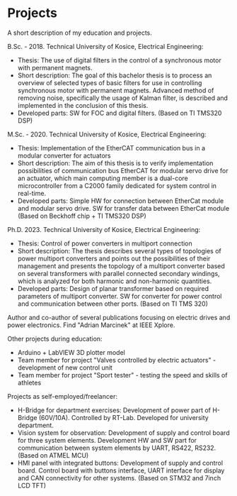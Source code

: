 # Projects
A short description of my education and projects.

  B.Sc. - 2018. Technical University of Kosice, Electrical Engineering:
  - Thesis: The use of digital filters in the control of a synchronous motor with permanent magnets.
  - Short description: The goal of this bachelor thesis is to process an overview of selected types of basic filters for use in controlling synchronous motor with permanent magnets. Advanced method of removing noise, specifically the usage of Kalman filter, is described and implemented in the conclusion of this thesis.
  - Developed parts: SW for FOC and digital filters. (Based on TI TMS320 DSP)

  M.Sc. - 2020. Technical University of Kosice, Electrical Engineering:
  - Thesis: Implementation of the EtherCAT communication bus in a modular converter for actuators
  - Short description: The aim of this thesis is to verify implementation possibilities of communication bus EtherCAT for modular servo drive for an actuator, which main computing member is a dual-core microcontroller from a C2000 family dedicated for system control in real-time.
  - Developed parts: Simple HW for connection between EtherCat module and modular servo drive. SW for transfer data between EtherCat module (Based on Beckhoff chip + TI TMS320 DSP)

  Ph.D. 2023. Technical University of Kosice, Electrical Engineering:
  - Thesis: Control of power converters in multiport connection
  - Short description: The thesis describes several types of topologies of power multiport converters and points out the possibilities of their management and presents the topology of a multiport converter based on several transformers with parallel connected secondary windings, which is analyzed for both harmonic and non-harmonic quantities.
  - Developed parts: Design of planar transformer based on required parameters of multiport converter. SW for converter for power control and communication between other ports. (Based on TI TMS 320)
            
Author and co-author of several publications focusing on electric drives and power electronics. Find "Adrian Marcinek" at IEEE Xplore.

Other projects during education: 

  - Arduino + LabVIEW 3D plotter model
  - Team member for project "Valves controlled by electric actuators" - development of new control unit
  - Team member for project "Sport tester" - testing the speed and skills of athletes
  

Projects as self-employed/freelancer:

  - H-Bridge for department exercises: Development of power part of H-Bridge (60V/10A). Controlled by RT-Lab. Developed for university department.
  - Vision system for observation: Development of supply and control board for three system elements. Development HW and SW part for communication between system elements by UART, RS422, RS232. (Based on ATMEL MCU)
  - HMI panel with integrated buttons: Development of supply and control board. Control board with buttons interface, UART interface for display and CAN connectivity for other systems. (Based on STM32 and 7inch LCD TFT)

